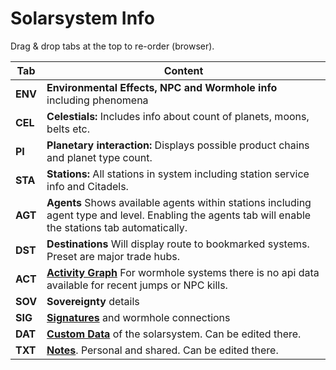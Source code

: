 # Solarsystem Info

Drag & drop tabs at the top to re-order (browser).

| Tab | Content |
|--|--|
| **ENV**| **Environmental Effects, NPC and Wormhole info** including phenomena |
| **CEL**| **Celestials:** Includes info about count of planets, moons, belts etc.|
| **PI** | **Planetary interaction:** Displays possible product chains and planet type count. |
| **STA**| **Stations:** All stations in system including station service info and Citadels.|
| **AGT**| **Agents** Shows available agents within stations including agent type and level. Enabling the agents tab will enable the stations tab automatically.|
| **DST**| **Destinations** Will display route to bookmarked systems. Preset are major trade hubs. |
| **ACT**| **[Activity Graph](https://eveeye.readthedocs.io/en/latest/ui/ssi/act)** For wormhole systems there is no api data available for recent jumps or NPC kills.|
| **SOV**| **Sovereignty** details |
| **SIG**| **[Signatures](https://eveeye.readthedocs.io/en/latest/sharing/signatures/)** and wormhole connections |
| **DAT**| **[Custom Data](https://eveeye.readthedocs.io/en/latest/data/database/)** of the solarsystem. Can be edited there. |
| **TXT**| **[Notes](https://eveeye.readthedocs.io/en/latest/data/database/)**. Personal and shared. Can be edited there. |

<!--stackedit_data:
eyJoaXN0b3J5IjpbLTE3MjEwODkyMTQsLTgwNTM1MzQ2MiwtMT
UyOTA3NDkyMiwtMTc3NDA2NzEyOCw1ODI2NDk2OSwtNDMwNDk4
NzAxLDE0MTMyNTI2MDEsLTEzOTE4NDQzOTIsLTc1Mjc3MDA1OC
wtNDk3MDgwOTExXX0=
-->